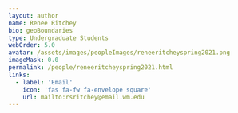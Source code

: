 ```yaml
---
layout: author
name: Renee Ritchey
bio: geoBoundaries
type: Undergraduate Students
webOrder: 5.0
avatar: /assets/images/peopleImages/reneeritcheyspring2021.png
imageMask: 0.0
permalink: /people/reneeritcheyspring2021.html 
links:
  - label: 'Email'
    icon: 'fas fa-fw fa-envelope square'
    url: mailto:rsritchey@email.wm.edu
---
```

